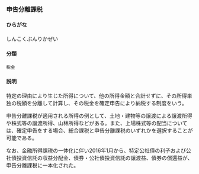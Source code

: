 <div style="display:none;">

## [あ行](securities-terms?id=あ行)
## [か行](securities-terms?id=か行)
## [さ行](securities-terms?id=さ行)

</div>

### 申告分離課税

#### ひらがな

しんこくぶんりかぜい

#### 分類

`税金`

#### 説明

特定の理由により生じた所得について、他の所得金額と合計せずに、その所得単独の税額を分離して計算し、その税金を確定申告により納税する制度をいう。
 
 
申告分離課税が適用される所得の例として、土地・建物等の譲渡による譲渡所得や株式等の譲渡所得、山林所得などがある。また、上場株式等の配当については、確定申告をする場合、総合課税と申告分離課税のいずれかを選択することが可能である。
 
なお、金融所得課税の一体化に伴い2016年1月から、特定公社債の利子および公社債投資信託の収益分配金、債券・公社債投資信託の譲渡益、債券の償還益が、申告分離課税に一本化された。

<div style="display:none;">

## [た行](securities-terms?id=た行)
## [な行](securities-terms?id=な行)
## [は行](securities-terms?id=は行)
## [ま行](securities-terms?id=ま行)
## [や行](securities-terms?id=や行)
## [ら行](securities-terms?id=ら行)
## [わ行](securities-terms?id=わ行)
## [英数字・記号](securities-terms?id=英数字・記号)

</div>

